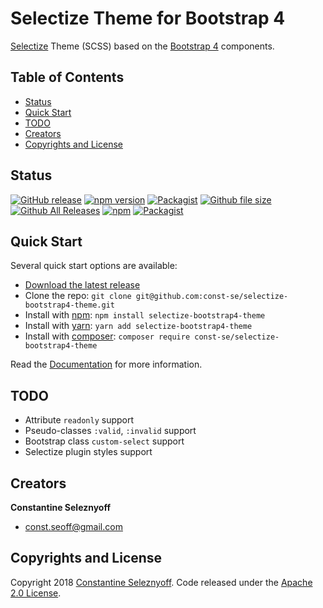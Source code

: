 # Selectize Theme for Bootstrap 4

[Selectize](https://selectize.github.io/selectize.js/) Theme (SCSS) based on the [Bootstrap 4](https://getbootstrap.com/) components.

## Table of Contents

- [Status](#status)
- [Quick Start](#quick-start)
- [TODO](#todo)
- [Creators](#creators)
- [Copyrights and License](#copyrights-and-license)

## Status

[![GitHub release](https://img.shields.io/github/release/const-se/selectize-bootstrap4-theme.svg)](https://github.com/const-se/selectize-bootstrap4-theme/releases)
[![npm version](https://img.shields.io/npm/v/selectize-bootstrap4-theme.svg)](https://www.npmjs.com/package/selectize-bootstrap4-theme)
[![Packagist](https://img.shields.io/packagist/v/const-se/selectize-bootstrap4-theme.svg)](https://packagist.org/packages/const-se/selectize-bootstrap4-theme)
[![Github file size](https://img.shields.io/github/size/const-se/selectize-bootstrap4-theme/dist/css/selectize.bootstrap4.css.svg)](https://github.com/const-se/selectize-bootstrap4-theme/blob/master/dist/css/selectize.bootstrap4.css)
[![Github All Releases](https://img.shields.io/github/downloads/const-se/selectize-bootstrap4-theme/total.svg)](https://github.com/const-se/selectize-bootstrap4-theme)
[![npm](https://img.shields.io/npm/dt/selectize-bootstrap4-theme.svg)](https://www.npmjs.com/package/selectize-bootstrap4-theme)
[![Packagist](https://img.shields.io/packagist/dt/const-se/selectize-bootstrap4-theme.svg)](https://packagist.org/packages/const-se/selectize-bootstrap4-theme)

## Quick Start

Several quick start options are available:

- [Download the latest release](https://github.com/const-se/selectize-bootstrap4-theme/archive/v2.0.2.zip)
- Clone the repo: `git clone git@github.com:const-se/selectize-bootstrap4-theme.git`
- Install with [npm](https://www.npmjs.com/): `npm install selectize-bootstrap4-theme`
- Install with [yarn](https://yarnpkg.com/): `yarn add selectize-bootstrap4-theme`
- Install with [composer](https://getcomposer.org/): `composer require const-se/selectize-bootstrap4-theme`

Read the [Documentation](docs/en/index.md) for more information.

## TODO

- Attribute `readonly` support
- Pseudo-classes `:valid`, `:invalid` support
- Bootstrap class `custom-select` support
- Selectize plugin styles support

## Creators

**Constantine Seleznyoff**

- const.seoff@gmail.com

## Copyrights and License

Copyright 2018 [Constantine Seleznyoff](https://github.com/const-se).
Code released under the [Apache 2.0 License](https://github.com/const-se/selectize-bootstrap4-theme/blob/master/LICENSE).
